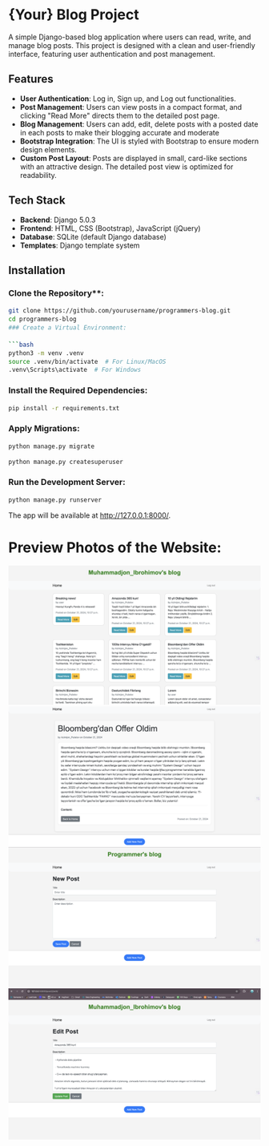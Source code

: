 # {Your} Blog Project

A simple Django-based blog application where users can read, write, and manage blog posts. This project is designed with a clean and user-friendly interface, featuring user authentication and post management.

## Features

- **User Authentication**: Log in, Sign up, and Log out functionalities.
- **Post Management**: Users can view posts in a compact format, and clicking "Read More" directs them to the detailed post page.
- **Blog Management**: Users can add, edit, delete posts with a posted date in each posts to make their blogging accurate and moderate
- **Bootstrap Integration**: The UI is styled with Bootstrap to ensure modern design elements.
- **Custom Post Layout**: Posts are displayed in small, card-like sections with an attractive design. The detailed post view is optimized for readability.

## Tech Stack

- **Backend**: Django 5.0.3
- **Frontend**: HTML, CSS (Bootstrap), JavaScript (jQuery)
- **Database**: SQLite (default Django database)
- **Templates**: Django template system

## Installation

### Clone the Repository**:
   ```bash
   git clone https://github.com/yourusername/programmers-blog.git
   cd programmers-blog
### Create a Virtual Environment:

```bash
python3 -m venv .venv
source .venv/bin/activate  # For Linux/MacOS
.venv\Scripts\activate  # For Windows
```

### Install the Required Dependencies:

```bash
pip install -r requirements.txt
```

### Apply Migrations:

```bash
python manage.py migrate
```

```bash
python manage.py createsuperuser
```

### Run the Development Server:

```bash
python manage.py runserver
```
The app will be available at http://127.0.0.1:8000/.


# Preview Photos of the Website:
![Homepage Preview](images/home_preview.png)  
![Post Detail Preview](images/post_preview.png)  
![Post Add Preview](images/new_post.png)  
![Post Edit Preview](images/edit_post.png)  
